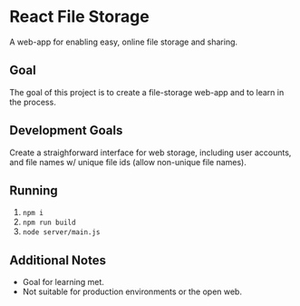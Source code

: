 # React File Storage  
A web-app for enabling easy, online file storage and sharing.

## Goal  
The goal of this project is to create a file-storage web-app and to learn in the process.

## Development Goals  
Create a straighforward interface for web storage, including user accounts, and file names w/ unique file ids (allow non-unique file names).

## Running  
1. `npm i`
2. `npm run build`
3. `node server/main.js`

## Additional Notes  
* Goal for learning met.
* Not suitable for production environments or the open web.
